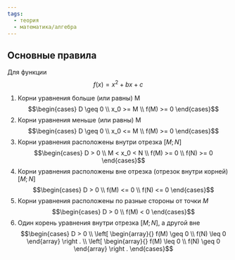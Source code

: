```yaml
---
tags:
  - теория
  - математика/алгебра
---
```

## Основные правила

Для функции $$f(x) = x^2 + bx + c$$
1. Корни уравнения больше (или равны) M $$\begin{cases} D \geq 0 \\ x_0 >= M \\ f(M) >= 0 \end{cases}$$
2. Корни уравнения меньше (или равны) M $$\begin{cases} D \geq 0 \\ x_0 <= M \\ f(M) >= 0 \end{cases}$$
3. Корни уравнения расположены внутри отрезка $[M; N]$ $$\begin{cases} D > 0 \\ M < x_0 < N \\ f(M) >= 0 \\ f(N) >= 0 \end{cases}$$
4. Корни уравнения расположены вне отрезка (отрезок внутри корней) $[M; N]$ $$\begin{cases} D > 0 \\ f(M) <= 0 \\ f(N) <= 0 \end{cases}$$
5. Корни уравнения расположены по разные стороны от точки $M$ $$\begin{cases} D > 0 \\ f(M) < 0 \end{cases}$$
6. Один корень уравнения внутри отрезка $[M; N]$, а другой вне $$\begin{cases}
D > 0 \\
\left[ \begin{array}{}
	f(M) \geq 0 \\
	f(N) \leq 0
\end{array} \right . \\
\left[ \begin{array}{}
	f(M) \leq 0 \\
	f(N) \geq 0
\end{array} \right .
\end{cases}$$